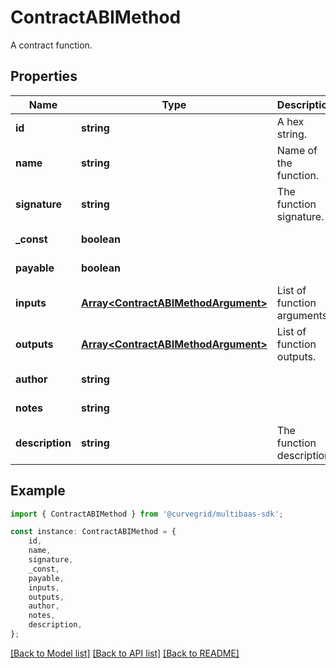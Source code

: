 # ContractABIMethod

A contract function.

## Properties

Name | Type | Description | Notes
------------ | ------------- | ------------- | -------------
**id** | **string** | A hex string. | [default to undefined]
**name** | **string** | Name of the function. | [default to undefined]
**signature** | **string** | The function signature. | [default to undefined]
**_const** | **boolean** |  | [default to undefined]
**payable** | **boolean** |  | [default to undefined]
**inputs** | [**Array&lt;ContractABIMethodArgument&gt;**](ContractABIMethodArgument.md) | List of function arguments. | [default to undefined]
**outputs** | [**Array&lt;ContractABIMethodArgument&gt;**](ContractABIMethodArgument.md) | List of function outputs. | [default to undefined]
**author** | **string** |  | [default to undefined]
**notes** | **string** |  | [default to undefined]
**description** | **string** | The function description. | [default to undefined]

## Example

```typescript
import { ContractABIMethod } from '@curvegrid/multibaas-sdk';

const instance: ContractABIMethod = {
    id,
    name,
    signature,
    _const,
    payable,
    inputs,
    outputs,
    author,
    notes,
    description,
};
```

[[Back to Model list]](../README.md#documentation-for-models) [[Back to API list]](../README.md#documentation-for-api-endpoints) [[Back to README]](../README.md)
